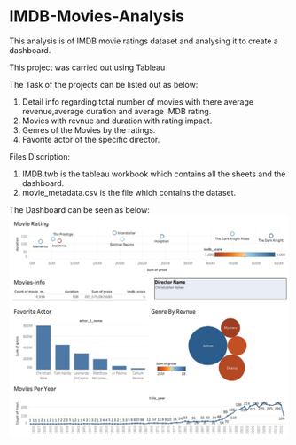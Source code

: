 # IMDB-Movies-Analysis
This analysis is of IMDB movie ratings dataset and analysing it to create a dashboard. 

This project was carried out using Tableau

The Task of the projects can be listed out as below:
1) Detail info regarding total number of movies with there average revenue,average duration and average IMDB rating.
2) Movies with revnue and duration with rating impact.
3) Genres of the Movies by the ratings.
4) Favorite actor of the specific director.

Files Discription:
1) IMDB.twb is the tableau workbook which contains all the sheets and the dashboard.
2) movie_metadata.csv is the file which contains the dataset.

The Dashboard can be seen as below:
![alt text](https://github.com/valaybhatt/IMDB-Movies-Analysis/blob/main/IMDB-Dashboard.jpg)
